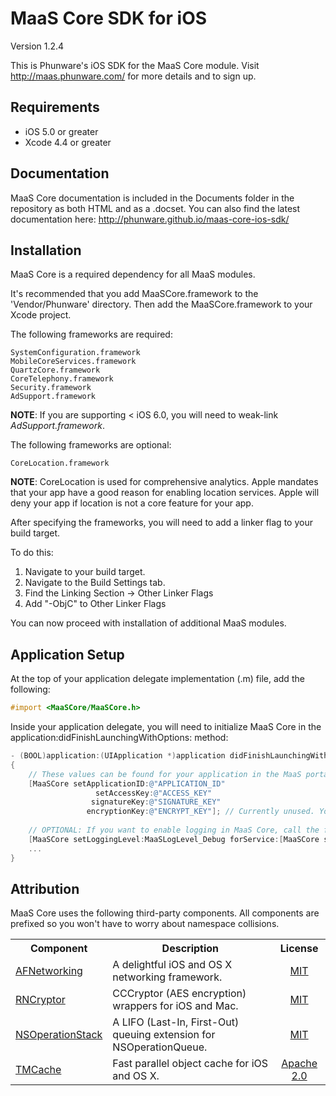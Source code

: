 MaaS Core SDK for iOS
================

Version 1.2.4

This is Phunware's iOS SDK for the MaaS Core module. Visit http://maas.phunware.com/ for more details and to sign up.



Requirements
------------

- iOS 5.0 or greater
- Xcode 4.4 or greater



Documentation
------------

MaaS Core documentation is included in the Documents folder in the repository as both HTML and as a .docset. You can also find the latest documentation here: http://phunware.github.io/maas-core-ios-sdk/



Installation
------------

MaaS Core is a required dependency for all MaaS modules.

It's recommended that you add MaaSCore.framework to the 'Vendor/Phunware' directory. Then add the MaaSCore.framework to your Xcode project.

The following frameworks are required:
````
SystemConfiguration.framework
MobileCoreServices.framework
QuartzCore.framework
CoreTelephony.framework
Security.framework
AdSupport.framework
````

**NOTE**: If you are supporting < iOS 6.0, you will need to weak-link *AdSupport.framework*.


The following frameworks are optional:
````
CoreLocation.framework
````
**NOTE**: CoreLocation is used for comprehensive analytics. Apple mandates that your app have a good reason for enabling location services. Apple will deny your app if location is not a core feature for your app.

After specifying the frameworks, you will need to add a linker flag to your build target. 

To do this:
1. Navigate to your build target.
2. Navigate to the Build Settings tab.
3. Find the Linking Section -> Other Linker Flags
4. Add "-ObjC" to Other Linker Flags

You can now proceed with installation of additional MaaS modules.



Application Setup
-----------------
At the top of your application delegate implementation (.m) file, add the following:

````objective-c
#import <MaaSCore/MaaSCore.h>
````

Inside your application delegate, you will need to initialize MaaS Core in the application:didFinishLaunchingWithOptions: method:

````objective-c
- (BOOL)application:(UIApplication *)application didFinishLaunchingWithOptions:(NSDictionary *)launchOptions
{
	// These values can be found for your application in the MaaS portal (http://maas.phunware.com/clients)
    [MaaSCore setApplicationID:@"APPLICATION_ID"
    			   setAccessKey:@"ACCESS_KEY"
                  signatureKey:@"SIGNATURE_KEY"
                 encryptionKey:@"ENCRYPT_KEY"]; // Currently unused. You can place any NSString value here
                  
    // OPTIONAL: If you want to enable logging in MaaS Core, call the following:
    [MaaSCore setLoggingLevel:MaaSLogLevel_Debug forService:[MaaSCore serviceName]];
    ...
}
````



Attribution
-----------
MaaS Core uses the following third-party components. All components are prefixed so you won't have to worry about namespace collisions.

<table>
  <tr>
  <th style="text-align:center;">Component</th>
  <th style="text-align:center;">Description</th>
  <th style="text-align:center;">License</th>
  </tr>
  <tr>
    <td><a href="https://github.com/AFNetworking/AFNetworking">AFNetworking</a></td>
    <td>
     A delightful iOS and OS X networking framework.
    </td>
    <td style="text-align:center;""><a href="https://github.com/AFNetworking/AFNetworking/blob/master/LICENSE">MIT</a>
    </td>
  </tr>
  <tr>
    <td><a href="https://github.com/rnapier/RNCryptor">RNCryptor</a></td>
    <td>
     CCCryptor (AES encryption) wrappers for iOS and Mac.
    </td>
    <td style="text-align:center;""><a href="https://github.com/rnapier/RNCryptor/blob/master/README.md">MIT</a>
    </td>
  </tr>
  <tr>
    <td><a href="https://github.com/nicklockwood/NSOperationStack">NSOperationStack</a></td>
    <td>
     A LIFO (Last-In, First-Out) queuing extension for NSOperationQueue.
    </td>
    <td style="text-align:center;""><a href="https://github.com/nicklockwood/NSOperationStack/blob/master/LICENCE.md">MIT</a>
    </td>
  </tr>
  <tr>
    <td><a href="https://github.com/tumblr/TMCache">TMCache</a></td>
    <td>
     Fast parallel object cache for iOS and OS X.
    </td>
    <td style="text-align:center;""><a href="https://github.com/tumblr/TMCache/blob/master/LICENSE.txt">Apache 2.0</a>
    </td>
  </tr>
</table>
